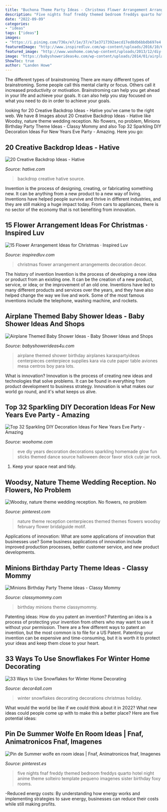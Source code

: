 ```yaml
---
title: "Buchona Theme Party Ideas - Christmas Flower Arrangement Arrangements Decoration Decor"
description: "Five nights fnaf freddy themed bedroom freddys quarto hotel night anime theme solteiro template pequeno imagenes sister birthday foxy rooms"
date: "2022-09-09"
categories:
- "ideas"
tags: ["ideas"]
images:
- "https://i.pinimg.com/736x/e7/1e/37/e71e3717392aecd17ed8db6bbdb697e4.jpg"
featuredImage: "http://www.inspiredluv.com/wp-content/uploads/2016/10/6-Flower-Arrangements-for-Christmas.jpg"
featured_image: "http://www.woohome.com/wp-content/uploads/2013/12/diy-new-year-eve-decorations-20.jpg"
image: "https://babyshowerideas4u.com/wp-content/uploads/2014/01/airplane-131.jpg"
ShowToc: true
author: "Landen Howe"
---
```



The different types of brainstroming
There are many different types of brainstroming. Some people call this mental clarity or focus. Others call it increased productivity or motivation. Brainstroming can help you get ahead in your life and achieve your goals. It can also help you stay focused on what you need to do in order to achieve your goals.

	

		
looking for 20 Creative Backdrop Ideas - Hative you've came to the right web. We have 8 Images about 20 Creative Backdrop Ideas - Hative like Woodsy, nature theme wedding reception. No flowers, no problem, Minions Birthday Party Theme Ideas - Classy Mommy and also Top 32 Sparkling DIY Decoration Ideas For New Years Eve Party - Amazing. Here you go:
		
    
## 20 Creative Backdrop Ideas - Hative

<img loading=lazy src="https://hative.com/wp-content/uploads/2014/12/backdrop-ideas/20-creative-backdrop-ideas.jpg" onerror="this.onerror=null;this.src='https://tse2.mm.bing.net/th?id=OIP.jiG54fCysxwlLFYdRHCYHQHaLI&amp;pid=15.1';" alt="20 Creative Backdrop Ideas - Hative">

_Source: hative.com_

>backdrop creative hative source. 

	

Invention is the process of designing, creating, or fabricating something new. It can be anything from a new product to a new way of living. Inventions have helped people survive and thrive in different industries, and they are still making a huge impact today. From cars to appliances, there is no sector of the economy that is not benefiting from innovation.

    
## 15 Flower Arrangement Ideas For Christmas · Inspired Luv

<img loading=lazy src="http://www.inspiredluv.com/wp-content/uploads/2016/10/6-Flower-Arrangements-for-Christmas.jpg" onerror="this.onerror=null;this.src='https://tse4.mm.bing.net/th?id=OIP.9nsHSk0VRqhw8Cyhjt_negHaLR&amp;pid=15.1';" alt="15 Flower Arrangement Ideas for Christmas · Inspired Luv">

_Source: inspiredluv.com_

>christmas flower arrangement arrangements decoration decor. 

	

The history of invention
Invention is the process of developing a new idea or product from an existing one. It can be the creation of a new product, service, or idea; or the improvement of an old one. Inventions have led to many different products and services over the years, and they have also helped change the way we live and work. Some of the most famous inventions include the telephone, washing machine, and rockets.

    
## Airplane Themed Baby Shower Ideas - Baby Shower Ideas And Shops

<img loading=lazy src="https://babyshowerideas4u.com/wp-content/uploads/2014/01/airplane-131.jpg" onerror="this.onerror=null;this.src='https://tse1.mm.bing.net/th?id=OIP.8-JnYeHca-598BlD9yPGngHaLH&amp;pid=15.1';" alt="Airplane Themed Baby Shower Ideas - Baby Shower Ideas and Shops">

_Source: babyshowerideas4u.com_

>airplane themed shower birthday airplanes karaspartyideas centerpieces centerpiece supplies kara via cute paper table aviones mesa centros boy para lots. 

	

What is innovation?
Innovation is the process of creating new ideas and technologies that solve problems. It can be found in everything from product development to business strategy. Innovation is what makes our world go round, and it's what keeps us alive.

    
## Top 32 Sparkling DIY Decoration Ideas For New Years Eve Party - Amazing

<img loading=lazy src="http://www.woohome.com/wp-content/uploads/2013/12/diy-new-year-eve-decorations-20.jpg" onerror="this.onerror=null;this.src='https://tse4.mm.bing.net/th?id=OIP.o9Nc2ChZElrNrT0siW87FQHaLE&amp;pid=15.1';" alt="Top 32 Sparkling DIY Decoration Ideas For New Years Eve Party - Amazing">

_Source: woohome.com_

>eve diy years decoration decorations sparkling homemade glow fun sticks themed dance source halloween decor favor stick cute jar rock. 

	

1. Keep your space neat and tidy.

    
## Woodsy, Nature Theme Wedding Reception. No Flowers, No Problem

<img loading=lazy src="https://i.pinimg.com/736x/14/51/6e/14516e99b81771495ce1a6c2455859b1.jpg" onerror="this.onerror=null;this.src='https://tse3.mm.bing.net/th?id=OIP.rt1cLKzIV4l81rfIxxJjqQHaLH&amp;pid=15.1';" alt="Woodsy, nature theme wedding reception. No flowers, no problem">

_Source: pinterest.com_

>nature theme reception centerpieces themed themes flowers woodsy february flower bridalguide motif. 

	

Applications of innovation: What are some applications of innovation that businesses use?
Some business applications of innovation include improved production processes, better customer service, and new product developments.

    
## Minions Birthday Party Theme Ideas - Classy Mommy

<img loading=lazy src="https://classymommy.com/wp-content/uploads/2015/08/IMG_0598.jpg" onerror="this.onerror=null;this.src='https://tse3.mm.bing.net/th?id=OIP.9BjioKepljnWhUz8jmRmqAHaKX&amp;pid=15.1';" alt="Minions Birthday Party Theme Ideas - Classy Mommy">

_Source: classymommy.com_

>birthday minions theme classymommy. 

	

Patenting ideas: How do you patent an invention?
Patenting an idea is a process of protecting your invention from others who may want to use it without your permission. There are a few different ways to patent an invention, but the most common is to file for a US Patent. Patenting your invention can be expensive and time-consuming, but it is worth it to protect your ideas and keep them close to your heart.

    
## 33 Ways To Use Snowflakes For Winter Home Decorating

<img loading=lazy src="https://decor4all.com/wp-content/uploads/2013/12/snowflakes-holiday-decorations-winter-decorating-ideas-20.jpg" onerror="this.onerror=null;this.src='https://tse4.mm.bing.net/th?id=OIP.nPCTufA5Y1IM1z_4a_j3WQAAAA&amp;pid=15.1';" alt="33 Ways to Use Snowflakes for Winter Home Decorating">

_Source: decor4all.com_

>winter snowflakes decorating decorations christmas holiday. 

	

What would the world be like if we could think about it in 2022? What new ideas could people come up with to make this a better place? Here are five potential ideas:

    
## Pin De Summer Wolfe En Room Ideas | Fnaf, Animatronicos Fnaf, Imagenes

<img loading=lazy src="https://i.pinimg.com/736x/e7/1e/37/e71e3717392aecd17ed8db6bbdb697e4.jpg" onerror="this.onerror=null;this.src='https://tse1.mm.bing.net/th?id=OIP.m8nuwxl2YsBBLBGy8p-xPAHaJ3&amp;pid=15.1';" alt="Pin de Summer wolfe en room ideas | Fnaf, Animatronicos fnaf, Imagenes">

_Source: pinterest.es_

>five nights fnaf freddy themed bedroom freddys quarto hotel night anime theme solteiro template pequeno imagenes sister birthday foxy rooms. 

	

-Reduced energy costs: By understanding how energy works and implementing strategies to save energy, businesses can reduce their costs while still making profits.


